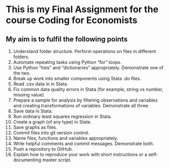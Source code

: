 # This is my Final Assignment for the course Coding for Economists

## My  aim is to fulfil the following points

1. Understand folder structure. Perform operations on files in different folders.
2. Automate repeating tasks using Python “for” loops.
3. Use Python “lists” and “dictionaries” appropriately. Demonstrate one of the two.
4. Break up work into smaller components using Stata .do files.
5. Read .csv data in in Stata.
6. Fix common data quality errors in Stata (for example, string vs number, missing value).
7. Prepare a sample for analysis by filtering observations and variables and creating transformations of variables. Demonstrate all three.
8. Save data in Stata.
9. Run ordinary least squares regression in Stata.
10. Create a graph (of any type) in State.
11. Save graphs as files.
12. Commit files into git version control.
13. Name files, functions and variables appropriately.
14. Write helpful comments and commit messages. Demonstrate both.
15. Push a repository to GitHub.
16. Explain how to reproduce your work with short instructions or a self-documenting master script.
